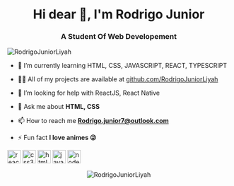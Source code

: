 <h1 align="center">Hi dear 👋, I'm Rodrigo Junior</h1>
<h3 align="center">A Student Of Web Developement</h3>
<p align="left"> <img src="https://komarev.com/ghpvc/?username=RodrigoJuniorLiyah" alt="RodrigoJuniorLiyah" /> </p>

- 🌱 I’m currently learning HTML, CSS, JAVASCRIPT, REACT, TYPESCRIPT

- 👨‍💻 All of my projects are available at [github.com/RodrigoJuniorLiyah](https://github.com/RodrigoJuniorLiyah)

- 🤔 I’m looking for help with ReactJS, React Native

- 💬 Ask me about **HTML, CSS**

- 📫 How to reach me **Rodrigo.junior7@outlook.com**

- ⚡ Fun fact **I love animes 😜**

<p align="left">
<img src="https://img.icons8.com/nolan/64/react-native.png" alt="react" width="30" height="30"/>
<img src="https://img.icons8.com/nolan/64/css-filetype.png" alt="css3"  width="30" height="30"/>
<img src="https://img.icons8.com/nolan/64/html.png" alt="html5"  width="30" height="30"/>
<img src="https://img.icons8.com/nolan/64/javascript.png" alt="javascript" width="30" height="30"/>
<img src="https://img.icons8.com/color/48/000000/nodejs.png" alt="nodejs" width="30" height="30"/></p><p align="center">
<img src="https://github-readme-stats.vercel.app/api?username=RodrigoJuniorLiyah&show_icons=true" alt="RodrigoJuniorLiyah"/> 
</p>
